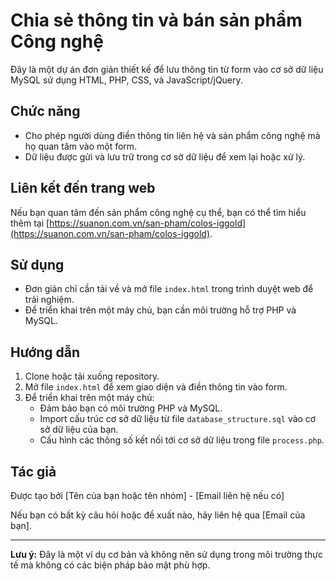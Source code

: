 
# Chia sẻ thông tin và bán sản phẩm Công nghệ

Đây là một dự án đơn giản thiết kế để lưu thông tin từ form vào cơ sở dữ liệu MySQL sử dụng HTML, PHP, CSS, và JavaScript/jQuery. 

## Chức năng

- Cho phép người dùng điền thông tin liên hệ và sản phẩm công nghệ mà họ quan tâm vào một form.
- Dữ liệu được gửi và lưu trữ trong cơ sở dữ liệu để xem lại hoặc xử lý.

## Liên kết đến trang web

Nếu bạn quan tâm đến sản phẩm công nghệ cụ thể, bạn có thể tìm hiểu thêm tại [https://suanon.com.vn/san-pham/colos-iggold](https://suanon.com.vn/san-pham/colos-iggold).

## Sử dụng

- Đơn giản chỉ cần tải về và mở file `index.html` trong trình duyệt web để trải nghiệm.
- Để triển khai trên một máy chủ, bạn cần môi trường hỗ trợ PHP và MySQL.

## Hướng dẫn

1. Clone hoặc tải xuống repository.
2. Mở file `index.html` để xem giao diện và điền thông tin vào form.
3. Để triển khai trên một máy chủ:
    - Đảm bảo bạn có môi trường PHP và MySQL.
    - Import cấu trúc cơ sở dữ liệu từ file `database_structure.sql` vào cơ sở dữ liệu của bạn.
    - Cấu hình các thông số kết nối tới cơ sở dữ liệu trong file `process.php`.

## Tác giả

Được tạo bởi [Tên của bạn hoặc tên nhóm] - [Email liên hệ nếu có]

Nếu bạn có bất kỳ câu hỏi hoặc đề xuất nào, hãy liên hệ qua [Email của bạn].

---
**Lưu ý:** Đây là một ví dụ cơ bản và không nên sử dụng trong môi trường thực tế mà không có các biện pháp bảo mật phù hợp.
```

